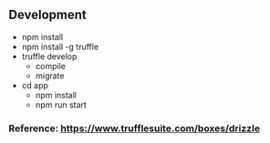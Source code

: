 ## Development

- npm install
- npm install -g truffle
- truffle develop
  - compile
  - migrate
- cd app
  - npm install
  - npm run start

### Reference: https://www.trufflesuite.com/boxes/drizzle
